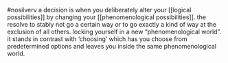 #nosilverv 
a decision is when you deliberately alter your [[logical possibilities]] by changing your [[phenomenological possibilities]]. 
the resolve to stably not go a certain way or to go exactly a kind of way at the exclusion of all others. 
locking yourself in a new “phenomenological world”.
it stands in contrast with ‘choosing’ which has you choose from predetermined options and leaves you inside the same phenomenological world. 
